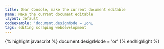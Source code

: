 ```yaml
---
title: Dear Console, make the current document editable
name: Make the current document editable
layout: default
codeexample: 'document.designMode = ±on±'
tags: editing scraping webdevelopment
---
```


{% highlight javascript %}
document.designMode = 'on'
{% endhighlight %}